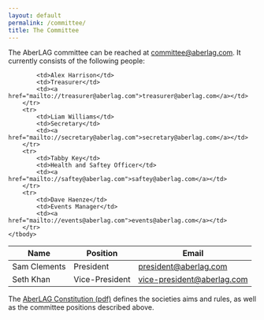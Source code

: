 ```yaml
---
layout: default
permalink: /committee/
title: The Committee
---
```


The AberLAG committee can be reached at [committee@aberlag.com](mailto://committee@aberlag.com). It currently consists of the following people:

<table class="table table-hover table-condensed">
	<thead>
		<tr>
			<th>Name</th>
			<th>Position</th>
			<th>Email</th>
		</tr>
	</thead>
	<tbody>
		<tr>
			<td>Sam Clements</td>
			<td>President</td>
			<td><a href="mailto://president@aberlag.com">president@aberlag.com</a></td>
		</tr>
		<tr>
			<td>Seth Khan</td>
			<td>Vice-President</td>
			<td><a href="mailto://vice-president@aberlag.com">vice-president@aberlag.com</a></td>
		</tr>
		<tr>

			<td>Alex Harrison</td>
			<td>Treasurer</td>
			<td><a href="mailto://treasurer@aberlag.com">treasurer@aberlag.com</a></td>
		</tr>
		<tr>
			<td>Liam Williams</td>
			<td>Secretary</td>
			<td><a href="mailto://secretary@aberlag.com">secretary@aberlag.com</a></td>
		</tr>
		<tr>
			<td>Tabby Key</td>
			<td>Health and Saftey Officer</td>
			<td><a href="mailto://saftey@aberlag.com">saftey@aberlag.com</a></td>
		</tr>
		<tr>
			<td>Dave Haenze</td>
			<td>Events Manager</td>
			<td><a href="mailto://events@aberlag.com">events@aberlag.com</a></td>
		</tr>
	</tbody>
</table>

The [AberLAG Constitution (pdf)](http://www.aberlag.com/media/documents/pdf/Constitution.pdf) defines the societies aims and rules, as well as the committee positions described above.
